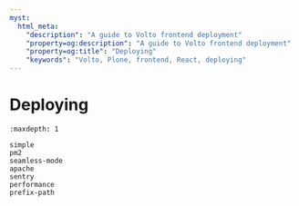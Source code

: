 ```yaml
---
myst:
  html_meta:
    "description": "A guide to Volto frontend deployment"
    "property=og:description": "A guide to Volto frontend deployment"
    "property=og:title": "Deploying"
    "keywords": "Volto, Plone, frontend, React, deploying"
---
```


# Deploying

```{toctree}
:maxdepth: 1

simple
pm2
seamless-mode
apache
sentry
performance
prefix-path
```
